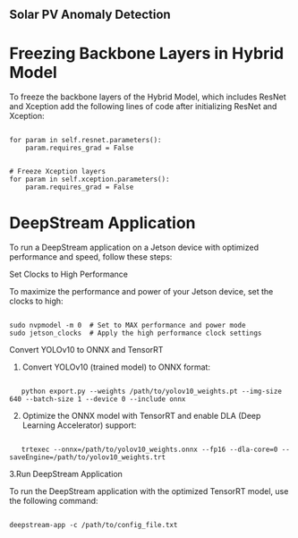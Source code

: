 ## Solar PV Anomaly Detection



# Freezing Backbone Layers in Hybrid Model

To freeze the backbone layers of the Hybrid Model, which includes ResNet and Xception add the following lines of code after initializing ResNet and Xception:

```shell

for param in self.resnet.parameters():
    param.requires_grad = False


# Freeze Xception layers
for param in self.xception.parameters():
    param.requires_grad = False
```
# DeepStream Application

To run a DeepStream application on a Jetson device with optimized performance and speed, follow these steps:

Set Clocks to High Performance

To maximize the performance and power of your Jetson device, set the clocks to high:
```shell

sudo nvpmodel -m 0  # Set to MAX performance and power mode
sudo jetson_clocks  # Apply the high performance clock settings
```
Convert YOLOv10 to ONNX and TensorRT

1. Convert YOLOv10 (trained model) to ONNX format:
```shell

   python export.py --weights /path/to/yolov10_weights.pt --img-size 640 --batch-size 1 --device 0 --include onnx
```
2. Optimize the ONNX model with TensorRT and enable DLA (Deep Learning Accelerator) support:
```shell

   trtexec --onnx=/path/to/yolov10_weights.onnx --fp16 --dla-core=0 --saveEngine=/path/to/yolov10_weights.trt
```
3.Run DeepStream Application

To run the DeepStream application with the optimized TensorRT model, use the following command:
```shell

deepstream-app -c /path/to/config_file.txt

```

